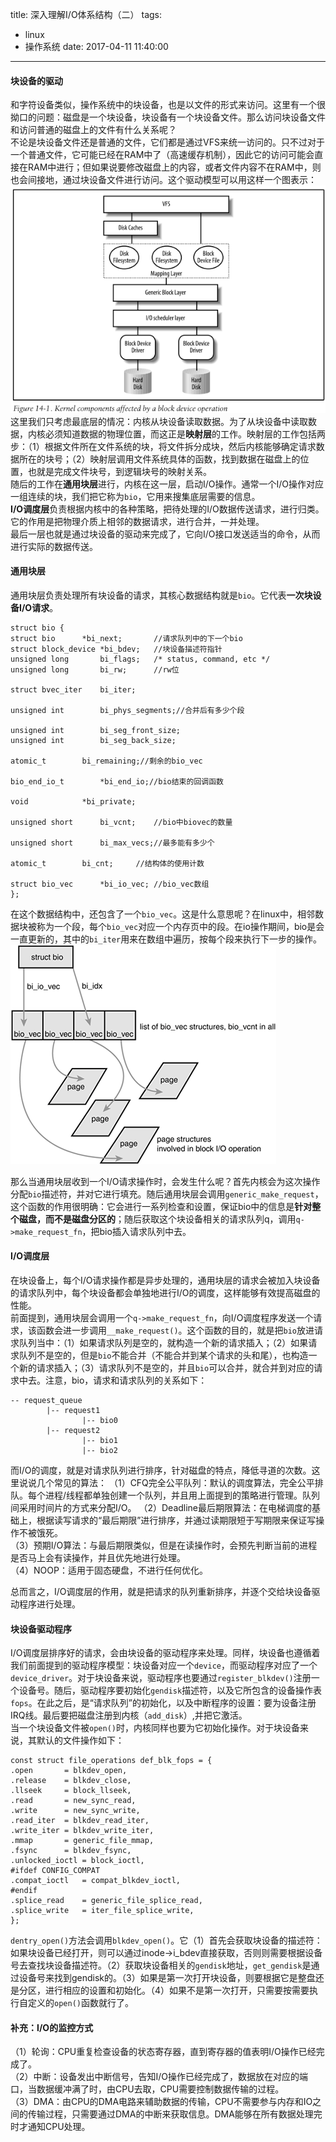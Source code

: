 title: 深入理解I/O体系结构（二）
tags:
  - linux
  - 操作系统
date: 2017-04-11 11:40:00
---
#### 块设备的驱动
和字符设备类似，操作系统中的块设备，也是以文件的形式来访问。这里有一个很拗口的问题：磁盘是一个块设备，块设备有一个块设备文件。那么访问块设备文件和访问普通的磁盘上的文件有什么关系呢？  
不论是块设备文件还是普通的文件，它们都是通过VFS来统一访问的。只不过对于一个普通文件，它可能已经在RAM中了（高速缓存机制），因此它的访问可能会直接在RAM中进行；但如果说要修改磁盘上的内容，或者文件内容不在RAM中，则也会间接地，通过块设备文件进行访问。这个驱动模型可以用这样一个图表示：  
![](https://github.com/lbxl2345/blogbackup/blob/master/source/pics/%E7%A3%81%E7%9B%98IO/%E5%9D%97%E8%AE%BE%E5%A4%87%E9%A9%B1%E5%8A%A8.png?raw=true)  
这里我们只考虑最底层的情况：内核从块设备读取数据。为了从块设备中读取数据，内核必须知道数据的物理位置，而这正是**映射层**的工作。映射层的工作包括两步：（1）根据文件所在文件系统的块，将文件拆分成块，然后内核能够确定请求数据所在的块号；（2）映射层调用文件系统具体的函数，找到数据在磁盘上的位置，也就是完成文件块号，到逻辑块号的映射关系。  
随后的工作在**通用块层**进行，内核在这一层，启动I/O操作。通常一个I/O操作对应一组连续的块，我们把它称为`bio`，它用来搜集底层需要的信息。  
**I/O调度层**负责根据内核中的各种策略，把待处理的I/O数据传送请求，进行归类。它的作用是把物理介质上相邻的数据请求，进行合并，一并处理。  
最后一层也就是通过块设备的驱动来完成了，它向I/O接口发送适当的命令，从而进行实际的数据传送。

#### 通用块层
通用块层负责处理所有块设备的请求，其核心数据结构就是`bio`。它代表**一次块设备I/O请求**。

	struct bio {
	struct bio		*bi_next;		//请求队列中的下一个bio
	struct block_device	*bi_bdev;	//块设备描述符指针
	unsigned long		bi_flags;	/* status, command, etc */
	unsigned long		bi_rw;		//rw位

	struct bvec_iter	bi_iter;	

	unsigned int		bi_phys_segments;//合并后有多少个段

	unsigned int		bi_seg_front_size;
	unsigned int		bi_seg_back_size;

	atomic_t		bi_remaining;//剩余的bio_vec

	bio_end_io_t		*bi_end_io;//bio结束的回调函数

	void			*bi_private;

	unsigned short		bi_vcnt;	//bio中biovec的数量

	unsigned short		bi_max_vecs;//最多能有多少个

	atomic_t		bi_cnt;		//结构体的使用计数

	struct bio_vec		*bi_io_vec;	//bio_vec数组
	};  
	
在这个数据结构中，还包含了一个`bio_vec`。这是什么意思呢？在linux中，相邻数据块被称为一个段，每个`bio_vec`对应一个内存页中的段。在io操作期间，bio是会一直更新的，其中的`bi_iter`用来在数组中遍历，按每个段来执行下一步的操作。    
![](https://github.com/lbxl2345/blogbackup/blob/master/source/pics/%E7%A3%81%E7%9B%98IO/biovec.gif?raw=true)  

那么当通用块层收到一个I/O请求操作时，会发生什么呢？首先内核会为这次操作分配`bio`描述符，并对它进行填充。随后通用块层会调用`generic_make_request`，这个函数的作用很明确：它会进行一系列检查和设置，保证bio中的信息是**针对整个磁盘，而不是磁盘分区的**；随后获取这个块设备相关的请求队列q，调用`q->make_request_fn`，把bio插入请求队列中去。  

#### I/O调度层
在块设备上，每个I/O请求操作都是异步处理的，通用块层的请求会被加入块设备的请求队列中，每个块设备都会单独地进行I/O的调度，这样能够有效提高磁盘的性能。  
前面提到，通用块层会调用一个`q->make_request_fn`，向I/O调度程序发送一个请求，该函数会进一步调用`__make_request()`。这个函数的目的，就是把`bio`放进请求队列当中：（1）如果请求队列是空的，就构造一个新的请求插入；（2）如果请求队列不是空的，但是`bio`不能合并（不能合并到某个请求的头和尾），也构造一个新的请求插入；（3）请求队列不是空的，并且`bio`可以合并，就合并到对应的请求中去。注意，bio，请求和请求队列的关系如下：  

	-- request_queue
			|-- request1
					|-- bio0
			|-- request2
					|-- bio1
					|-- bio2
					
而I/O的调度，就是对请求队列进行排序，针对磁盘的特点，降低寻道的次数。这里说说几个常见的算法：
（1）CFQ完全公平队列：默认的调度算法，完全公平排队。每个进程/线程都单独创建一个队列，并且用上面提到的策略进行管理。队列间采用时间片的方式来分配I/O。
（2）Deadline最后期限算法：在电梯调度的基础上，根据读写请求的“最后期限”进行排序，并通过读期限短于写期限来保证写操作不被饿死。  
（3）预期I/O算法：与最后期限类似，但是在读操作时，会预先判断当前的进程是否马上会有读操作，并且优先地进行处理。      
（4）NOOP：适用于固态硬盘，不进行任何优化。  
 
 总而言之，I/O调度层的作用，就是把请求的队列重新排序，并逐个交给块设备驱动程序进行处理。

#### 块设备驱动程序
I/O调度层排序好的请求，会由块设备的驱动程序来处理。同样，块设备也遵循着我们前面提到的驱动程序模型：块设备对应一个`device`，而驱动程序对应了一个`device_driver`。对于块设备来说，驱动程序也要通过`register_blkdev()`注册一个设备号。随后，驱动程序要初始化`gendisk`描述符，以及它所包含的设备操作表`fops`。在此之后，是“请求队列”的初始化，以及中断程序的设置：要为设备注册IRQ线。最后要把磁盘注册到内核（`add_disk`）,并把它激活。  
当一个块设备文件被`open()`时，内核同样也要为它初始化操作。对于块设备来说，其默认的文件操作如下：

	const struct file_operations def_blk_fops = {
	.open		= blkdev_open,
	.release	= blkdev_close,
	.llseek		= block_llseek,
	.read		= new_sync_read,
	.write		= new_sync_write,
	.read_iter	= blkdev_read_iter,
	.write_iter	= blkdev_write_iter,
	.mmap		= generic_file_mmap,
	.fsync		= blkdev_fsync,
	.unlocked_ioctl	= block_ioctl,
	#ifdef CONFIG_COMPAT
	.compat_ioctl	= compat_blkdev_ioctl,
	#endif
	.splice_read	= generic_file_splice_read,
	.splice_write	= iter_file_splice_write,
	};

`dentry_open()`方法会调用`blkdev_open()`。它（1）首先会获取块设备的描述符：如果块设备已经打开，则可以通过inode->i_bdev直接获取，否则则需要根据设备号去查找块设备描述符。（2）获取块设备相关的`gendisk`地址，`get_gendisk`是通过设备号来找到gendisk的。（3）如果是第一次打开块设备，则要根据它是整盘还是分区，进行相应的设置和初始化。（4）如果不是第一次打开，只需要按需要执行自定义的`open()`函数就行了。  

#### 补充：I/O的监控方式
（1）轮询：CPU重复检查设备的状态寄存器，直到寄存器的值表明I/O操作已经完成了。  
（2）中断：设备发出中断信号，告知I/O操作已经完成了，数据放在对应的端口，当数据缓冲满了时，由CPU去取，CPU需要控制数据传输的过程。  
（3）DMA：由CPU的DMA电路来辅助数据的传输，CPU不需要参与内存和IO之间的传输过程，只需要通过DMA的中断来获取信息。DMA能够在所有数据处理完时才通知CPU处理。  